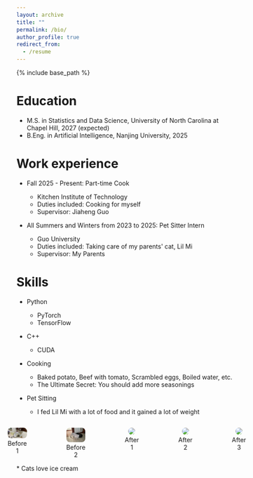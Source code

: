 ```yaml
---
layout: archive
title: ""
permalink: /bio/
author_profile: true
redirect_from:
  - /resume
---
```


{% include base_path %}

Education
======
* M.S. in Statistics and Data Science, University of North Carolina at Chapel Hill, 2027 (expected)
* B.Eng. in Artificial Intelligence, Nanjing University, 2025

Work experience
======
<!-- * Spring 2024: Academic Pages Collaborator
  * GitHub University
  * Duties includes: Updates and improvements to template
  * Supervisor: The Users

* Fall 2015: Research Assistant
  * GitHub University
  * Duties included: Merging pull requests
  * Supervisor: Professor Hub

* Summer 2015: Research Assistant
  * GitHub University
  * Duties included: Tagging issues
  * Supervisor: Professor Git -->

* Fall 2025 - Present: Part-time Cook
  * Kitchen Institute of Technology
  * Duties included: Cooking for myself
  * Supervisor: Jiaheng Guo

* All Summers and Winters from 2023 to 2025: Pet Sitter Intern
  * Guo University
  * Duties included: Taking care of my parents' cat, Lil Mi
  * Supervisor: My Parents

Skills
======
* Python
  * PyTorch
  * TensorFlow

* C++
  * CUDA

* Cooking
  * Baked potato, Beef with tomato, Scrambled eggs, Boiled water, etc.
  * The Ultimate Secret: You should add more seasonings

* Pet Sitting
  * I fed Lil Mi with a lot of food and it gained a lot of weight
<div style="display: flex; justify-content: center; gap: 10px; align-items: flex-start;">
  <figure style="text-align:center;">
    <img src="../images/IMG_2843.png" width="120" style="object-fit: cover; border-radius: 8px;">
    <figcaption>Before 1</figcaption>
  </figure>

  <figure style="text-align:center;">
    <img src="../images/IMG_2574.png" width="120" style="object-fit: cover; border-radius: 8px;">
    <figcaption>Before 2</figcaption>
  </figure>

  <figure style="text-align:center;">
    <img src="../images/IMG_0742.png" width="120" style="object-fit: cover; border-radius: 8px;">
    <figcaption>After 1</figcaption>
  </figure>

  <figure style="text-align:center;">
    <img src="../images/IMG_1533.png" width="120" style="object-fit: cover; border-radius: 8px;">
    <figcaption>After 2</figcaption>
  </figure>

  <figure style="text-align:center;">
    <img src="../images/IMG_1365.png" width="120" style="object-fit: cover; border-radius: 8px;">
    <figcaption>After 3</figcaption>
  </figure>
</div>
  * Cats love ice cream

<!-- Publications
======
  <ul>{% for post in site.publications reversed %}
    {% include archive-single-cv.html %}
  {% endfor %}</ul>
  
Talks
======
  <ul>{% for post in site.talks reversed %}
    {% include archive-single-talk-cv.html  %}
  {% endfor %}</ul>
  
Teaching
======
  <ul>{% for post in site.teaching reversed %}
    {% include archive-single-cv.html %}
  {% endfor %}</ul>
  
Service and leadership
====== -->

